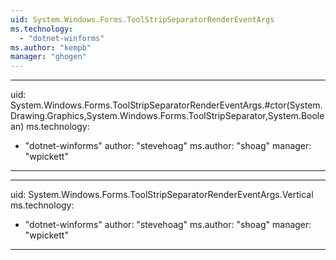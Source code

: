```yaml
---
uid: System.Windows.Forms.ToolStripSeparatorRenderEventArgs
ms.technology: 
  - "dotnet-winforms"
ms.author: "kempb"
manager: "ghogen"
---
```


---
uid: System.Windows.Forms.ToolStripSeparatorRenderEventArgs.#ctor(System.Drawing.Graphics,System.Windows.Forms.ToolStripSeparator,System.Boolean)
ms.technology: 
  - "dotnet-winforms"
author: "stevehoag"
ms.author: "shoag"
manager: "wpickett"
---

---
uid: System.Windows.Forms.ToolStripSeparatorRenderEventArgs.Vertical
ms.technology: 
  - "dotnet-winforms"
author: "stevehoag"
ms.author: "shoag"
manager: "wpickett"
---
